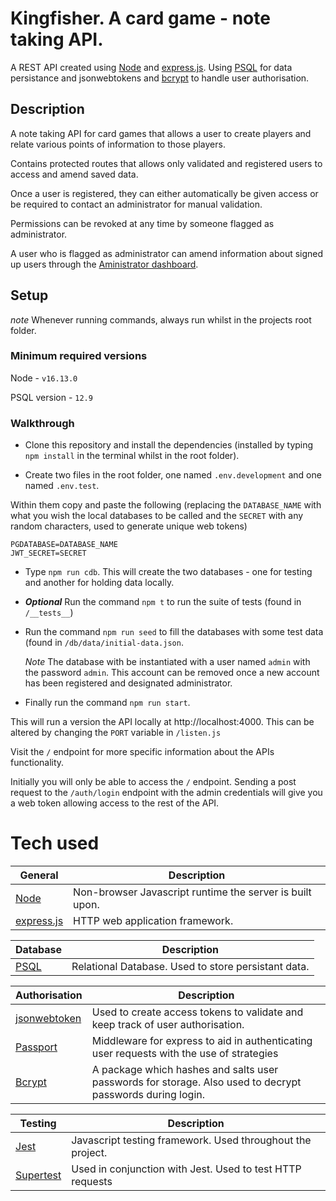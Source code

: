 # Kingfisher. A card game - note taking API.

A REST API created using [Node](https://nodejs.org/en/) and [express.js](https://expressjs.com/). Using [PSQL](https://www.postgresql.org/) for data persistance and jsonwebtokens and [bcrypt](https://bcrypt.online/) to handle user authorisation.

## Description

A note taking API for card games that allows a user to create players and relate various points of information to those players.

Contains protected routes that allows only validated and registered users to access and amend saved data.

Once a user is registered, they can either automatically be given access or be required to contact an administrator for manual validation.

Permissions can be revoked at any time by someone flagged as administrator.

A user who is flagged as administrator can amend information about signed up users through the [Aministrator dashboard](https://github.com/CtrlHoltDel/kf-admin-dashboard).

## Setup

_note_ Whenever running commands, always run whilst in the projects root folder.

### Minimum required versions

Node - `v16.13.0`

PSQL version - `12.9`

### Walkthrough

- Clone this repository and install the dependencies (installed by typing `npm install` in the terminal whilst in the root folder).

- Create two files in the root folder, one named `.env.development` and one named `.env.test`.

Within them copy and paste the following (replacing the `DATABASE_NAME` with what you wish the local databases to be called and the `SECRET` with any random characters, used to generate unique web tokens)

```
PGDATABASE=DATABASE_NAME
JWT_SECRET=SECRET
```

- Type `npm run cdb`. This will create the two databases - one for testing and another for holding data locally.

- **_Optional_** Run the command `npm t` to run the suite of tests (found in `/__tests__`)

- Run the command `npm run seed` to fill the databases with some test data (found in `/db/data/initial-data.json`.

  _Note_ The database with be instantiated with a user named `admin` with the password `admin`. This account can be removed once a new account has been registered and designated administrator.

- Finally run the command `npm run start`.

This will run a version the API locally at http://localhost:4000. This can be altered by changing the `PORT` variable in `/listen.js`

Visit the `/` endpoint for more specific information about the APIs functionality.

Initially you will only be able to access the `/` endpoint. Sending a post request to the `/auth/login` endpoint with the admin credentials will give you a web token allowing access to the rest of the API.

# Tech used

| General                              | Description                                              |
| ------------------------------------ | -------------------------------------------------------- |
| [Node](https://nodejs.org/en/)       | Non-browser Javascript runtime the server is built upon. |
| [express.js](https://expressjs.com/) | HTTP web application framework.                          |

| Database                                                  | Description                                         |
| --------------------------------------------------------- | --------------------------------------------------- |
| [PSQL](https://www.postgresql.org/docs/9.2/app-psql.html) | Relational Database. Used to store persistant data. |

| Authorisation                                              | Description                                                                                               |
| ---------------------------------------------------------- | --------------------------------------------------------------------------------------------------------- |
| [jsonwebtoken](https://www.npmjs.com/package/jsonwebtoken) | Used to create access tokens to validate and keep track of user authorisation.                            |
| [Passport](https://www.npmjs.com/package/passport)         | Middleware for express to aid in authenticating user requests with the use of strategies                  |
| [Bcrypt](https://bcrypt.online/)                           | A package which hashes and salts user passwords for storage. Also used to decrypt passwords during login. |

| Testing                                              | Description                                                |
| ---------------------------------------------------- | ---------------------------------------------------------- |
| [Jest](https://jestjs.io/)                           | Javascript testing framework. Used throughout the project. |
| [Supertest](https://www.npmjs.com/package/supertest) | Used in conjunction with Jest. Used to test HTTP requests  |
